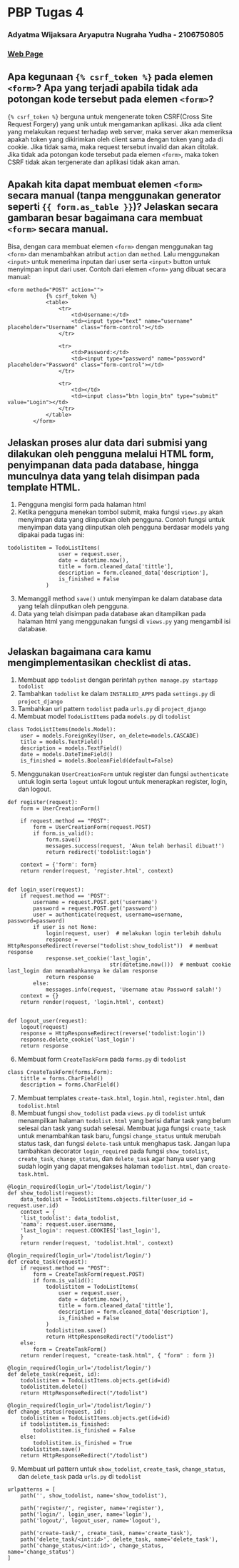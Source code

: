 PBP Tugas 4
=
### Adyatma Wijaksara Aryaputra Nugraha Yudha - 2106750805
### [Web Page](https://pbp-tugas2-adyatma.herokuapp.com/todolist)
Apa kegunaan `{% csrf_token %}` pada elemen `<form>`? Apa yang terjadi apabila tidak ada potongan kode tersebut pada elemen `<form>`?
-
`{% csrf_token %}` berguna untuk mengenerate token CSRF(Cross Site Request Forgery) yang unik untuk mengamankan aplikasi. Jika ada client yang melakukan request terhadap web server, maka server akan memeriksa apakah token yang dikirimkan oleh client sama dengan token yang ada di cookie. Jika tidak sama, maka request tersebut invalid dan akan ditolak. Jika tidak ada potongan kode tersebut pada elemen `<form>`, maka token CSRF tidak akan tergenerate dan aplikasi tidak akan aman.

Apakah kita dapat membuat elemen `<form>` secara manual (tanpa menggunakan generator seperti `{{ form.as_table }}`)? Jelaskan secara gambaran besar bagaimana cara membuat `<form>` secara manual.
-
Bisa, dengan cara membuat elemen `<form>` dengan menggunakan tag `<form>` dan menambahkan atribut `action` dan `method`. Lalu menggunakan `<input>` untuk menerima inputan dari user serta `<input>` button untuk menyimpan input dari user.
Contoh dari elemen `<form>` yang dibuat secara manual:
```
<form method="POST" action="">
            {% csrf_token %}
            <table>
                <tr>
                    <td>Username:</td>
                    <td><input type="text" name="username" placeholder="Username" class="form-control"></td>
                </tr>

                <tr>
                    <td>Password:</td>
                    <td><input type="password" name="password" placeholder="Password" class="form-control"></td>
                </tr>

                <tr>
                    <td></td>
                    <td><input class="btn login_btn" type="submit" value="Login"></td>
                </tr>
            </table>
        </form>
```

Jelaskan proses alur data dari submisi yang dilakukan oleh pengguna melalui HTML form, penyimpanan data pada database, hingga munculnya data yang telah disimpan pada template HTML.
-
1. Pengguna mengisi form pada halaman html
2. Ketika pengguna menekan tombol submit, maka fungsi `views.py` akan menyimpan data yang diinputkan oleh pengguna. Contoh fungsi untuk menyimpan data yang diinputkan oleh pengguna berdasar models yang dipakai pada tugas ini:
```
todolistitem = TodoListItems(
                user = request.user,
                date = datetime.now(),
                title = form.cleaned_data['tittle'],
                description = form.cleaned_data['description'],
                is_finished = False
            )
```
3. Memanggil method `save()` untuk menyimpan ke dalam database data yang telah diinputkan oleh pengguna.
4. Data yang telah disimpan pada database akan ditampilkan pada halaman html yang menggunakan fungsi di `views.py` yang mengambil isi database.

Jelaskan bagaimana cara kamu mengimplementasikan checklist di atas.
-
1. Membuat app `todolist` dengan perintah `python manage.py startapp todolist`
2. Tambahkan `todolist` ke dalam `INSTALLED_APPS` pada `settings.py` di `project_django`
3. Tambahkan url pattern `todolist` pada `urls.py` di `project_django`
4. Membuat model `TodoListItems` pada `models.py` di `todolist`
```
class TodoListItems(models.Model):
    user = models.ForeignKey(User, on_delete=models.CASCADE)
    title = models.TextField()
    description = models.TextField()
    date = models.DateTimeField()
    is_finished = models.BooleanField(default=False)
```
5. Menggunakan `UserCreationForm` untuk register dan fungsi `authenticate` untuk login serta `logout` untuk logout untuk menerapkan register, login, dan logout.
```
def register(request):
    form = UserCreationForm()

    if request.method == "POST":
        form = UserCreationForm(request.POST)
        if form.is_valid():
            form.save()
            messages.success(request, 'Akun telah berhasil dibuat!')
            return redirect('todolist:login')

    context = {'form': form}
    return render(request, 'register.html', context)


def login_user(request):
    if request.method == 'POST':
        username = request.POST.get('username')
        password = request.POST.get('password')
        user = authenticate(request, username=username, password=password)
        if user is not None:
            login(request, user)  # melakukan login terlebih dahulu
            response = HttpResponseRedirect(reverse("todolist:show_todolist"))  # membuat response
            response.set_cookie('last_login',
                                str(datetime.now()))  # membuat cookie last_login dan menambahkannya ke dalam response
            return response
        else:
            messages.info(request, 'Username atau Password salah!')
    context = {}
    return render(request, 'login.html', context)


def logout_user(request):
    logout(request)
    response = HttpResponseRedirect(reverse('todolist:login'))
    response.delete_cookie('last_login')
    return response

```
6. Membuat form `CreateTaskForm` pada `forms.py` di `todolist`
```
class CreateTaskForm(forms.Form):
    tittle = forms.CharField()
    description = forms.CharField()
```
7. Membuat templates `create-task.html`, `login.html`, `register.html`, dan `todolist.html`
8. Membuat fungsi `show_todolist` pada `views.py` di `todolist` untuk menampilkan halaman `todolist.html` yang berisi daftar task yang belum selesai dan task yang sudah selesai. Membuat juga fungsi `create_task` untuk menambahkan task baru, fungsi `change_status` untuk merubah status task, dan fungsi `delete-task` untuk menghapus task.
Jangan lupa tambahkan decorator `login_required` pada fungsi `show_todolist`, `create_task`, `change_status`, dan `delete_task` agar hanya user yang sudah login yang dapat mengakses halaman `todolist.html`, dan `create-task.html`.
```
@login_required(login_url='/todolist/login/')
def show_todolist(request):
    data_todolist = TodoListItems.objects.filter(user_id = request.user.id)
    context = {
    'list_todolist': data_todolist,
    'nama': request.user.username,
    'last_login': request.COOKIES['last_login'],
    }
    return render(request, 'todolist.html', context)

@login_required(login_url='/todolist/login/')
def create_task(request):
    if request.method == "POST":
        form = CreateTaskForm(request.POST)
        if form.is_valid():
            todolistitem = TodoListItems(
                user = request.user,
                date = datetime.now(),
                title = form.cleaned_data['tittle'],
                description = form.cleaned_data['description'],
                is_finished = False
            )
            todolistitem.save()
            return HttpResponseRedirect("/todolist")
    else:
        form = CreateTaskForm()
    return render(request, "create-task.html", { "form" : form })

@login_required(login_url='/todolist/login/')
def delete_task(request, id):
    todolistitem = TodoListItems.objects.get(id=id)
    todolistitem.delete()
    return HttpResponseRedirect("/todolist")

@login_required(login_url='/todolist/login/')
def change_status(request, id):
    todolistitem = TodoListItems.objects.get(id=id)
    if todolistitem.is_finished:
        todolistitem.is_finished = False
    else:
        todolistitem.is_finished = True
    todolistitem.save()
    return HttpResponseRedirect("/todolist")
```
9. Membuat url pattern untuk `show_todolist`, `create_task`, `change_status`, dan `delete_task` pada `urls.py` di `todolist`
```
urlpatterns = [
    path('', show_todolist, name='show_todolist'),

    path('register/', register, name='register'),
    path('login/', login_user, name='login'),
    path('logout/', logout_user, name='logout'),

    path('create-task/', create_task, name='create_task'),
    path('delete_task/<int:id>', delete_task, name='delete_task'),
    path('change_status/<int:id>', change_status, name='change_status')
]
```
